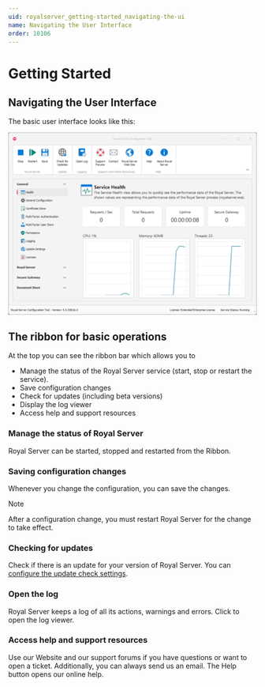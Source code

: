 ```yaml
---
uid: royalserver_getting-started_navigating-the-ui
name: Navigating the User Interface
order: 10106
---
```

# Getting Started

## Navigating the User Interface

The basic user interface looks like this:

![Royal Server Configuration Tool](../../images/royalserver/GettingStarted/royal-server-configuration-tool.png "Royal Server Configuration Tool")
## The ribbon for basic operations
At the top you can see the ribbon bar which allows you to
- Manage the status of the Royal Server service (start, stop or restart the service). 
- Save configuration changes
- Check for updates (including beta versions)
- Display the log viewer
- Access help and support resources 

### Manage the status of Royal Server
Royal Server can be started, stopped and restarted from the Ribbon. 

### Saving configuration changes
Whenever you change the configuration, you can save the changes.

> [!NOTE]
> After a configuration change, you must restart Royal Server for the change to take effect.

### Checking for updates
Check if there is an update for your version of Royal Server. You can [configure the update check settings](xref:royalserver_general_updatesettings).

### Open the log 
Royal Server keeps a log of all its actions, warnings and errors. Click to open the log viewer.

### Access help and support resources
Use our Website and our support forums if you have questions or want to open a ticket. Additionally, you can always send us an email. The Help button opens our online help. 